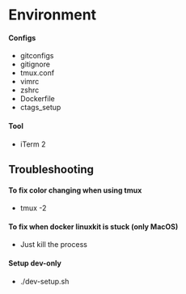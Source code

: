 # Environment


#### Configs
<ul>
<li> gitconfigs </li>
<li> gitignore </li>
<li> tmux.conf </li>
<li> vimrc </li>
<li> zshrc </li>
<li> Dockerfile </li>
<li> ctags_setup </li>
</ul>


#### Tool
<ul>
<li> iTerm 2 </li>
</ul>

## Troubleshooting

#### To fix color changing when using tmux
<ul>
  <li> tmux -2 </li>
</ul>

#### To fix when docker linuxkit is stuck (only MacOS)
<ul>
  <li> Just kill the process </li>
</ul>

#### Setup dev-only
<ul>
  <li> ./dev-setup.sh </li>
</ul>
